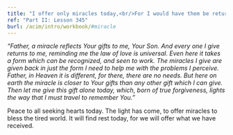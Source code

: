 ```yaml
---
title: "I offer only miracles today,<br/>For I would have them be returned to me."
ref: "Part II: Lesson 345"
burl: /acim/intro/workbook/#miracle
---
```


*“Father, a miracle reflects Your gifts to me, Your Son. And every one I
give returns to me, reminding me the law of love is universal. Even here
it takes a form which can be recognized, and seen to work. The miracles I
give are given back in just the form I need to help me with the problems
I perceive. Father, in Heaven it is different, for there, there are no
needs. But here on earth the miracle is closer to Your gifts than any
other gift which I can give. Then let me give this gift alone today,
which, born of true forgiveness, lights the way that I must travel to
remember You.”*

Peace to all seeking hearts today. The light has come, to offer miracles
to bless the tired world. It will find rest today, for we will offer
what we have received.

